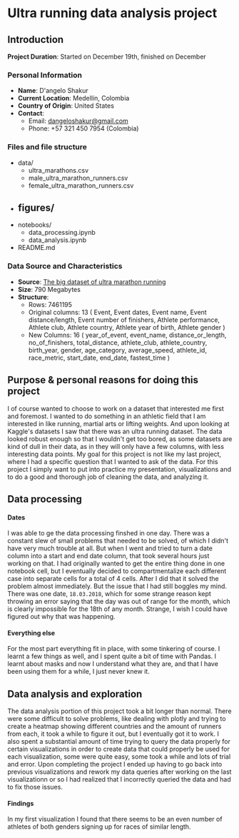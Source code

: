 # Ultra running data analysis project

## Introduction
**Project Duration**: Started on December 19th, finished on December 

### Personal Information
- **Name**: D'angelo Shakur
- **Current Location**: Medellín, Colombia
- **Country of Origin**: United States
- **Contact**: 
  - Email: dangeloshakur@gmail.com
  - Phone: +57 321 450 7954 (Colombia)

### Files and file structure
- data/
    - ultra_marathons.csv
    - male_ultra_marathon_runners.csv
    - female_ultra_marathon_runners.csv
- figures/
    -
- notebooks/
    - data_processing.ipynb
    - data_analysis.ipynb
- README.md

### Data Source and Characteristics
- **Source**: [The big dataset of ultra marathon running](https://www.kaggle.com/datasets/aiaiaidavid/the-big-dataset-of-ultra-marathon-running)
- **Size**: 790 Megabytes
- **Structure**:
  - Rows: 7461195
  - Original columns: 13 (
      Event, 
      Event dates, 
      Event name, 
      Event distance/length, 
      Event number of finishers, 
      Athlete performance, 
      Athlete club, 
      Athlete country, 
      Athlete year of birth, 
      Athlete gender
    )
  - New Columns: 16 (
      year_of_event,
      event_name,
      distance_or_length,
      no_of_finishers,
      total_distance, 
      athlete_club, 
      athlete_country, 
      birth_year, 
      gender, 
      age_category, 
      average_speed, 
      athlete_id, 
      race_metric, 
      start_date, 
      end_date, 
      fastest_time
  )

## Purpose & personal reasons for doing this project
I of course wanted to choose to work on a dataset that interested me first and foremost. I wanted to do something in an athletic field that I am interested in like running, martial arts or lifting weights. And upon looking at Kaggle's datasets I saw that there was an ultra running dataset. The data looked robust enough so that I wouldn't get too bored, as some datasets are kind of dull in their data, as in they will only have a few columns, with less interesting data points. My goal for this project is not like my last project, where I had a specific question that I wanted to ask of the data. For this project I simply want to put into practice my presentation, visualizations and to do a good and thorough job of cleaning the data, and analyzing it.

## Data processing
#### Dates
I was able to ge the data processing finshed in one day. There was a constant slew of small problems that needed to be solved, of which I didn't have very much trouble at all. But when I went and tried to turn a date column into a start and end date column, that took several hours just working on that. I had originally wanted to get the entire thing done in one notebook cell, but I eventually decided to compartmentalize each different case into separate cells for a total of 4 cells. After I did that it solved the problem almost immediately. But the issue that I had still boggles my mind. There was one date, `18.03.2018`, which for some strange reason kept throwing an error saying that the day was out of range for the month, which is clearly impossible for the 18th of any month. Strange, I wish I could have figured out why that was happening.

#### Everything else
For the most part everything fit in place, with some tinkering of course. I learnt a few things as well, and I spent quite a bit of time with Pandas. I learnt about masks and now I understand what they are, and that I have been using them for a while, I just never knew it. 

## Data analysis and exploration
The data analysis portion of this project took a bit longer than normal. There were some difficult to solve problems, like dealing with plotly and trying to create a heatmap showing different countries and the amount of runners from each, it took a while to figure it out, but I eventually got it to work.
I also spent a substantial amount of time trying to query the data properly for certain visualizations in order to create data that could properly be used for each visualization, some were quite easy, some took a while and lots of trial and error.
Upon completing the project I ended up having to go back into previous visualizations and rework my data queries after working on the last visualizationn or so I had realized that I incorrectly queried the data and had to fix those issues.

#### Findings
In my first visualization I found that there seems to be an even number of athletes of both genders signing up for races of similar length. 
